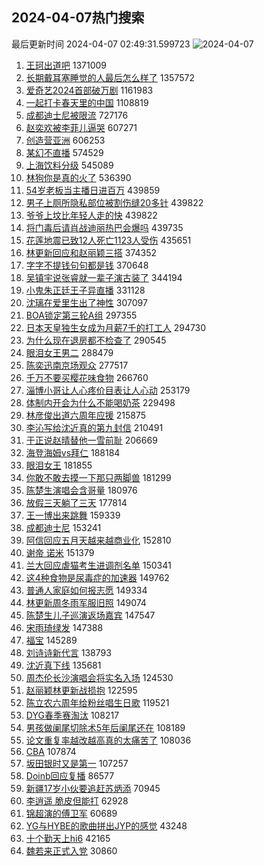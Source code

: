 ## 2024-04-07热门搜索 
最后更新时间 2024-04-07 02:49:31.599723 
![2024-04-07](https://imgs-storage.s3.us-east-005.backblazeb2.com/20240407/2024-04-07.png?versionId=4_z8fbbed132d73df8689c40f13_f1148453a15bfd62a_d20240406_m184931_c005_v0501011_t0021_u01712429371550) 
1. [王珂出道吧](https://s.weibo.com/weibo?q=%E7%8E%8B%E7%8F%82%E5%87%BA%E9%81%93%E5%90%A7&t=31&band_rank=4&Refer=top) 1371009
1. [长期戴耳塞睡觉的人最后怎么样了](https://s.weibo.com/weibo?q=%23%E9%95%BF%E6%9C%9F%E6%88%B4%E8%80%B3%E5%A1%9E%E7%9D%A1%E8%A7%89%E7%9A%84%E4%BA%BA%E6%9C%80%E5%90%8E%E6%80%8E%E4%B9%88%E6%A0%B7%E4%BA%86%23&t=31&band_rank=1&Refer=top) 1357572
1. [爱奇艺2024首部破万剧](https://s.weibo.com/weibo?q=%23%E7%88%B1%E5%A5%87%E8%89%BA2024%E9%A6%96%E9%83%A8%E7%A0%B4%E4%B8%87%E5%89%A7%23&t=31&band_rank=2&Refer=top) 1161983
1. [一起打卡春天里的中国](https://s.weibo.com/weibo?q=%23%E4%B8%80%E8%B5%B7%E6%89%93%E5%8D%A1%E6%98%A5%E5%A4%A9%E9%87%8C%E7%9A%84%E4%B8%AD%E5%9B%BD%23&t=31&band_rank=3&Refer=top) 1108819
1. [成都迪士尼被限流](https://s.weibo.com/weibo?q=%23%E6%88%90%E9%83%BD%E8%BF%AA%E5%A3%AB%E5%B0%BC%E8%A2%AB%E9%99%90%E6%B5%81%23&t=31&band_rank=31&Refer=top) 727176
1. [赵奕欢被李菲儿逼哭](https://s.weibo.com/weibo?q=%23%E8%B5%B5%E5%A5%95%E6%AC%A2%E8%A2%AB%E6%9D%8E%E8%8F%B2%E5%84%BF%E9%80%BC%E5%93%AD%23&t=31&band_rank=5&Refer=top) 607271
1. [创造营亚洲](https://s.weibo.com/weibo?q=%E5%88%9B%E9%80%A0%E8%90%A5%E4%BA%9A%E6%B4%B2&t=31&band_rank=6&Refer=top) 606253
1. [某幻不直播](https://s.weibo.com/weibo?q=%E6%9F%90%E5%B9%BB%E4%B8%8D%E7%9B%B4%E6%92%AD&t=31&band_rank=7&Refer=top) 574529
1. [上海饮料分级](https://s.weibo.com/weibo?q=%E4%B8%8A%E6%B5%B7%E9%A5%AE%E6%96%99%E5%88%86%E7%BA%A7&t=31&band_rank=8&Refer=top) 545089
1. [林狗你是真的火了](https://s.weibo.com/weibo?q=%23%E6%9E%97%E7%8B%97%E4%BD%A0%E6%98%AF%E7%9C%9F%E7%9A%84%E7%81%AB%E4%BA%86%23&t=31&band_rank=9&Refer=top) 536390
1. [54岁老板当主播日进百万](https://s.weibo.com/weibo?q=%2354%E5%B2%81%E8%80%81%E6%9D%BF%E5%BD%93%E4%B8%BB%E6%92%AD%E6%97%A5%E8%BF%9B%E7%99%BE%E4%B8%87%23&t=31&band_rank=10&Refer=top) 439859
1. [男子上厕所隐私部位被割伤缝20多针](https://s.weibo.com/weibo?q=%23%E7%94%B7%E5%AD%90%E4%B8%8A%E5%8E%95%E6%89%80%E9%9A%90%E7%A7%81%E9%83%A8%E4%BD%8D%E8%A2%AB%E5%89%B2%E4%BC%A4%E7%BC%9D20%E5%A4%9A%E9%92%88%23&t=31&band_rank=11&Refer=top) 439822
1. [爷爷上坟比年轻人走的快](https://s.weibo.com/weibo?q=%23%E7%88%B7%E7%88%B7%E4%B8%8A%E5%9D%9F%E6%AF%94%E5%B9%B4%E8%BD%BB%E4%BA%BA%E8%B5%B0%E7%9A%84%E5%BF%AB%23&t=31&band_rank=12&Refer=top) 439822
1. [将门毒后请肖战迪丽热巴会爆吗](https://s.weibo.com/weibo?q=%23%E5%B0%86%E9%97%A8%E6%AF%92%E5%90%8E%E8%AF%B7%E8%82%96%E6%88%98%E8%BF%AA%E4%B8%BD%E7%83%AD%E5%B7%B4%E4%BC%9A%E7%88%86%E5%90%97%23&t=31&band_rank=13&Refer=top) 439735
1. [花莲地震已致12人死亡1123人受伤](https://s.weibo.com/weibo?q=%23%E8%8A%B1%E8%8E%B2%E5%9C%B0%E9%9C%87%E5%B7%B2%E8%87%B412%E4%BA%BA%E6%AD%BB%E4%BA%A11123%E4%BA%BA%E5%8F%97%E4%BC%A4%23&t=31&band_rank=20&Refer=top) 435651
1. [林更新回应和赵丽颖三搭](https://s.weibo.com/weibo?q=%23%E6%9E%97%E6%9B%B4%E6%96%B0%E5%9B%9E%E5%BA%94%E5%92%8C%E8%B5%B5%E4%B8%BD%E9%A2%96%E4%B8%89%E6%90%AD%23&t=31&band_rank=14&Refer=top) 374352
1. [字字不提钱句句都是钱](https://s.weibo.com/weibo?q=%23%E5%AD%97%E5%AD%97%E4%B8%8D%E6%8F%90%E9%92%B1%E5%8F%A5%E5%8F%A5%E9%83%BD%E6%98%AF%E9%92%B1%23&t=31&band_rank=15&Refer=top) 370648
1. [吴镇宇说张睿就一辈子演古装了](https://s.weibo.com/weibo?q=%23%E5%90%B4%E9%95%87%E5%AE%87%E8%AF%B4%E5%BC%A0%E7%9D%BF%E5%B0%B1%E4%B8%80%E8%BE%88%E5%AD%90%E6%BC%94%E5%8F%A4%E8%A3%85%E4%BA%86%23&t=31&band_rank=16&Refer=top) 344194
1. [小鬼朱正廷王子异直播](https://s.weibo.com/weibo?q=%E5%B0%8F%E9%AC%BC%E6%9C%B1%E6%AD%A3%E5%BB%B7%E7%8E%8B%E5%AD%90%E5%BC%82%E7%9B%B4%E6%92%AD&t=31&band_rank=17&Refer=top) 331128
1. [沈璃在爱里生出了神性](https://s.weibo.com/weibo?q=%E6%B2%88%E7%92%83%E5%9C%A8%E7%88%B1%E9%87%8C%E7%94%9F%E5%87%BA%E4%BA%86%E7%A5%9E%E6%80%A7&t=31&band_rank=23&Refer=top) 307097
1. [BOA锁定第三轮A组](https://s.weibo.com/weibo?q=%23BOA%E9%94%81%E5%AE%9A%E7%AC%AC%E4%B8%89%E8%BD%AEA%E7%BB%84%23&t=31&band_rank=18&Refer=top) 297355
1. [日本天皇独生女成为月薪7千的打工人](https://s.weibo.com/weibo?q=%23%E6%97%A5%E6%9C%AC%E5%A4%A9%E7%9A%87%E7%8B%AC%E7%94%9F%E5%A5%B3%E6%88%90%E4%B8%BA%E6%9C%88%E8%96%AA7%E5%8D%83%E7%9A%84%E6%89%93%E5%B7%A5%E4%BA%BA%23&t=31&band_rank=24&Refer=top) 294730
1. [为什么现在退房都不检查了](https://s.weibo.com/weibo?q=%23%E4%B8%BA%E4%BB%80%E4%B9%88%E7%8E%B0%E5%9C%A8%E9%80%80%E6%88%BF%E9%83%BD%E4%B8%8D%E6%A3%80%E6%9F%A5%E4%BA%86%23&t=31&band_rank=21&Refer=top) 290545
1. [眼泪女王男二](https://s.weibo.com/weibo?q=%E7%9C%BC%E6%B3%AA%E5%A5%B3%E7%8E%8B%E7%94%B7%E4%BA%8C&t=31&band_rank=22&Refer=top) 288479
1. [陈奕迅南京场观众](https://s.weibo.com/weibo?q=%E9%99%88%E5%A5%95%E8%BF%85%E5%8D%97%E4%BA%AC%E5%9C%BA%E8%A7%82%E4%BC%97&t=31&band_rank=26&Refer=top) 277517
1. [千万不要买樱花味食物](https://s.weibo.com/weibo?q=%23%E5%8D%83%E4%B8%87%E4%B8%8D%E8%A6%81%E4%B9%B0%E6%A8%B1%E8%8A%B1%E5%91%B3%E9%A3%9F%E7%89%A9%23&t=31&band_rank=19&Refer=top) 266760
1. [淄博小哥让人心疼价目表让人心动](https://s.weibo.com/weibo?q=%23%E6%B7%84%E5%8D%9A%E5%B0%8F%E5%93%A5%E8%AE%A9%E4%BA%BA%E5%BF%83%E7%96%BC%E4%BB%B7%E7%9B%AE%E8%A1%A8%E8%AE%A9%E4%BA%BA%E5%BF%83%E5%8A%A8%23&t=31&band_rank=10&Refer=top) 253179
1. [体制内开会为什么不能喝奶茶](https://s.weibo.com/weibo?q=%23%E4%BD%93%E5%88%B6%E5%86%85%E5%BC%80%E4%BC%9A%E4%B8%BA%E4%BB%80%E4%B9%88%E4%B8%8D%E8%83%BD%E5%96%9D%E5%A5%B6%E8%8C%B6%23&t=31&band_rank=25&Refer=top) 229498
1. [林彦俊出道六周年应援](https://s.weibo.com/weibo?q=%23%E6%9E%97%E5%BD%A6%E4%BF%8A%E5%87%BA%E9%81%93%E5%85%AD%E5%91%A8%E5%B9%B4%E5%BA%94%E6%8F%B4%23&t=31&band_rank=27&Refer=top) 215875
1. [李沁写给沈近真的第九封信](https://s.weibo.com/weibo?q=%23%E6%9D%8E%E6%B2%81%E5%86%99%E7%BB%99%E6%B2%88%E8%BF%91%E7%9C%9F%E7%9A%84%E7%AC%AC%E4%B9%9D%E5%B0%81%E4%BF%A1%23&t=31&band_rank=28&Refer=top) 210491
1. [于正说赵晴替他一雪前耻](https://s.weibo.com/weibo?q=%23%E4%BA%8E%E6%AD%A3%E8%AF%B4%E8%B5%B5%E6%99%B4%E6%9B%BF%E4%BB%96%E4%B8%80%E9%9B%AA%E5%89%8D%E8%80%BB%23&t=31&band_rank=32&Refer=top) 206669
1. [海登海姆vs拜仁](https://s.weibo.com/weibo?q=%23%E6%B5%B7%E7%99%BB%E6%B5%B7%E5%A7%86vs%E6%8B%9C%E4%BB%81%23&t=31&band_rank=30&Refer=top) 188184
1. [眼泪女王](https://s.weibo.com/weibo?q=%E7%9C%BC%E6%B3%AA%E5%A5%B3%E7%8E%8B&t=31&band_rank=34&Refer=top) 181855
1. [你敢不敢去摸一下那只两脚兽](https://s.weibo.com/weibo?q=%E4%BD%A0%E6%95%A2%E4%B8%8D%E6%95%A2%E5%8E%BB%E6%91%B8%E4%B8%80%E4%B8%8B%E9%82%A3%E5%8F%AA%E4%B8%A4%E8%84%9A%E5%85%BD&t=31&band_rank=48&Refer=top) 181299
1. [陈楚生演唱会含哥量](https://s.weibo.com/weibo?q=%23%E9%99%88%E6%A5%9A%E7%94%9F%E6%BC%94%E5%94%B1%E4%BC%9A%E5%90%AB%E5%93%A5%E9%87%8F%23&t=31&band_rank=33&Refer=top) 180976
1. [放假三天躺了三天](https://s.weibo.com/weibo?q=%23%E6%94%BE%E5%81%87%E4%B8%89%E5%A4%A9%E8%BA%BA%E4%BA%86%E4%B8%89%E5%A4%A9%23&t=31&band_rank=29&Refer=top) 177814
1. [王一博出来跳舞](https://s.weibo.com/weibo?q=%E7%8E%8B%E4%B8%80%E5%8D%9A%E5%87%BA%E6%9D%A5%E8%B7%B3%E8%88%9E&t=31&band_rank=33&Refer=top) 159339
1. [成都迪士尼](https://s.weibo.com/weibo?q=%E6%88%90%E9%83%BD%E8%BF%AA%E5%A3%AB%E5%B0%BC&t=31&band_rank=35&Refer=top) 153241
1. [阿信回应五月天越来越商业化](https://s.weibo.com/weibo?q=%23%E9%98%BF%E4%BF%A1%E5%9B%9E%E5%BA%94%E4%BA%94%E6%9C%88%E5%A4%A9%E8%B6%8A%E6%9D%A5%E8%B6%8A%E5%95%86%E4%B8%9A%E5%8C%96%23&t=31&band_rank=36&Refer=top) 152810
1. [谢帝 诺米](https://s.weibo.com/weibo?q=%E8%B0%A2%E5%B8%9D%20%E8%AF%BA%E7%B1%B3&t=31&band_rank=37&Refer=top) 151379
1. [兰大回应虐猫考生进调剂名单](https://s.weibo.com/weibo?q=%23%E5%85%B0%E5%A4%A7%E5%9B%9E%E5%BA%94%E8%99%90%E7%8C%AB%E8%80%83%E7%94%9F%E8%BF%9B%E8%B0%83%E5%89%82%E5%90%8D%E5%8D%95%23&t=31&band_rank=38&Refer=top) 150341
1. [这4种食物是尿毒症的加速器](https://s.weibo.com/weibo?q=%23%E8%BF%994%E7%A7%8D%E9%A3%9F%E7%89%A9%E6%98%AF%E5%B0%BF%E6%AF%92%E7%97%87%E7%9A%84%E5%8A%A0%E9%80%9F%E5%99%A8%23&t=31&band_rank=39&Refer=top) 149762
1. [普通人家庭如何报志愿](https://s.weibo.com/weibo?q=%E6%99%AE%E9%80%9A%E4%BA%BA%E5%AE%B6%E5%BA%AD%E5%A6%82%E4%BD%95%E6%8A%A5%E5%BF%97%E6%84%BF&t=31&band_rank=40&Refer=top) 149334
1. [林更新周冬雨军服旧照](https://s.weibo.com/weibo?q=%23%E6%9E%97%E6%9B%B4%E6%96%B0%E5%91%A8%E5%86%AC%E9%9B%A8%E5%86%9B%E6%9C%8D%E6%97%A7%E7%85%A7%23&t=31&band_rank=37&Refer=top) 149074
1. [陈楚生儿子巡演返场嘉宾](https://s.weibo.com/weibo?q=%23%E9%99%88%E6%A5%9A%E7%94%9F%E5%84%BF%E5%AD%90%E5%B7%A1%E6%BC%94%E8%BF%94%E5%9C%BA%E5%98%89%E5%AE%BE%23&t=31&band_rank=41&Refer=top) 147547
1. [宋雨琦绿发](https://s.weibo.com/weibo?q=%23%E5%AE%8B%E9%9B%A8%E7%90%A6%E7%BB%BF%E5%8F%91%23&t=31&band_rank=42&Refer=top) 147388
1. [福宝](https://s.weibo.com/weibo?q=%E7%A6%8F%E5%AE%9D&t=31&band_rank=50&Refer=top) 145289
1. [刘诗诗新代言](https://s.weibo.com/weibo?q=%E5%88%98%E8%AF%97%E8%AF%97%E6%96%B0%E4%BB%A3%E8%A8%80&t=31&band_rank=43&Refer=top) 138793
1. [沈近真下线](https://s.weibo.com/weibo?q=%E6%B2%88%E8%BF%91%E7%9C%9F%E4%B8%8B%E7%BA%BF&t=31&band_rank=44&Refer=top) 135681
1. [周杰伦长沙演唱会将实名入场](https://s.weibo.com/weibo?q=%23%E5%91%A8%E6%9D%B0%E4%BC%A6%E9%95%BF%E6%B2%99%E6%BC%94%E5%94%B1%E4%BC%9A%E5%B0%86%E5%AE%9E%E5%90%8D%E5%85%A5%E5%9C%BA%23&t=31&band_rank=34&Refer=top) 124530
1. [赵丽颖林更新战损抱](https://s.weibo.com/weibo?q=%23%E8%B5%B5%E4%B8%BD%E9%A2%96%E6%9E%97%E6%9B%B4%E6%96%B0%E6%88%98%E6%8D%9F%E6%8A%B1%23&t=31&band_rank=45&Refer=top) 122595
1. [陈立农六周年给粉丝唱生日歌](https://s.weibo.com/weibo?q=%23%E9%99%88%E7%AB%8B%E5%86%9C%E5%85%AD%E5%91%A8%E5%B9%B4%E7%BB%99%E7%B2%89%E4%B8%9D%E5%94%B1%E7%94%9F%E6%97%A5%E6%AD%8C%23&t=31&band_rank=46&Refer=top) 119521
1. [DYG春季赛淘汰](https://s.weibo.com/weibo?q=%23DYG%E6%98%A5%E5%AD%A3%E8%B5%9B%E6%B7%98%E6%B1%B0%23&t=31&band_rank=47&Refer=top) 108217
1. [男孩做阑尾切除术5年后阑尾还在](https://s.weibo.com/weibo?q=%23%E7%94%B7%E5%AD%A9%E5%81%9A%E9%98%91%E5%B0%BE%E5%88%87%E9%99%A4%E6%9C%AF5%E5%B9%B4%E5%90%8E%E9%98%91%E5%B0%BE%E8%BF%98%E5%9C%A8%23&t=31&band_rank=48&Refer=top) 108189
1. [论文重复率越改越高真的太痛苦了](https://s.weibo.com/weibo?q=%23%E8%AE%BA%E6%96%87%E9%87%8D%E5%A4%8D%E7%8E%87%E8%B6%8A%E6%94%B9%E8%B6%8A%E9%AB%98%E7%9C%9F%E7%9A%84%E5%A4%AA%E7%97%9B%E8%8B%A6%E4%BA%86%23&t=31&band_rank=49&Refer=top) 108036
1. [CBA](https://s.weibo.com/weibo?q=CBA&t=31&band_rank=50&Refer=top) 107874
1. [坂田银时又是第一](https://s.weibo.com/weibo?q=%E5%9D%82%E7%94%B0%E9%93%B6%E6%97%B6%E5%8F%88%E6%98%AF%E7%AC%AC%E4%B8%80&t=31&band_rank=35&Refer=top) 107257
1. [Doinb回应复播](https://s.weibo.com/weibo?q=%23Doinb%E5%9B%9E%E5%BA%94%E5%A4%8D%E6%92%AD%23&t=31&band_rank=48&Refer=top) 86577
1. [新疆17岁小伙要追赶苏炳添](https://s.weibo.com/weibo?q=%23%E6%96%B0%E7%96%8617%E5%B2%81%E5%B0%8F%E4%BC%99%E8%A6%81%E8%BF%BD%E8%B5%B6%E8%8B%8F%E7%82%B3%E6%B7%BB%23&t=31&band_rank=40&Refer=top) 70945
1. [李逍遥 脆皮但能打](https://s.weibo.com/weibo?q=%E6%9D%8E%E9%80%8D%E9%81%A5%20%E8%84%86%E7%9A%AE%E4%BD%86%E8%83%BD%E6%89%93&t=31&band_rank=37&Refer=top) 62928
1. [锦超演的傅卫军](https://s.weibo.com/weibo?q=%E9%94%A6%E8%B6%85%E6%BC%94%E7%9A%84%E5%82%85%E5%8D%AB%E5%86%9B&t=31&band_rank=44&Refer=top) 60689
1. [YG与HYBE的歌曲拼出JYP的感觉](https://s.weibo.com/weibo?q=%23YG%E4%B8%8EHYBE%E7%9A%84%E6%AD%8C%E6%9B%B2%E6%8B%BC%E5%87%BAJYP%E7%9A%84%E6%84%9F%E8%A7%89%23&t=31&band_rank=42&Refer=top) 43248
1. [十个勤天上hi6](https://s.weibo.com/weibo?q=%E5%8D%81%E4%B8%AA%E5%8B%A4%E5%A4%A9%E4%B8%8Ahi6&t=31&band_rank=47&Refer=top) 42165
1. [魏若来正式入党](https://s.weibo.com/weibo?q=%23%E9%AD%8F%E8%8B%A5%E6%9D%A5%E6%AD%A3%E5%BC%8F%E5%85%A5%E5%85%9A%23&t=31&band_rank=43&Refer=top) 30860
